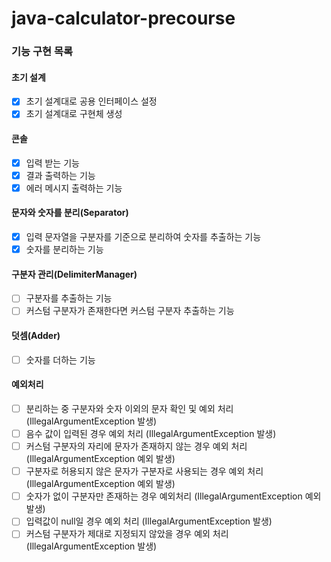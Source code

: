 # java-calculator-precourse

### 기능 구현 목록

#### 초기 설계

- [x] 초기 설계대로 공용 인터페이스 설정
- [x] 초기 설계대로 구현체 생성

#### 콘솔

- [x] 입력 받는 기능
- [x] 결과 출력하는 기능
- [x] 에러 메시지 출력하는 기능

#### 문자와 숫자를 분리(Separator)

- [x] 입력 문자열을 구분자를 기준으로 분리하여 숫자를 추출하는 기능
- [x] 숫자를 분리하는 기능

#### 구분자 관리(DelimiterManager)

- [ ] 구분자를 추출하는 기능
- [ ] 커스텀 구분자가 존재한다면 커스텀 구분자 추출하는 기능

#### 덧셈(Adder)

- [ ] 숫자를 더하는 기능

#### 예외처리

- [ ] 분리하는 중 구분자와 숫자 이외의 문자 확인 및 예외 처리 (IllegalArgumentException 발생)
- [ ] 음수 값이 입력된 경우 예외 처리 (IllegalArgumentException 발생)
- [ ] 커스텀 구분자의 자리에 문자가 존재하지 않는 경우 예외 처리 (IllegalArgumentException 예외 발생)
- [ ] 구분자로 허용되지 않은 문자가 구분자로 사용되는 경우 예외 처리 (IllegalArgumentException 예외 발생)
- [ ] 숫자가 없이 구분자만 존재하는 경우 예외처리 (IllegalArgumentException 예외 발생)
- [ ] 입력값이 null일 경우 예외 처리 (IllegalArgumentException 발생)
- [ ] 커스텀 구분자가 제대로 지정되지 않았을 경우 예외 처리 (IllegalArgumentException 발생)

